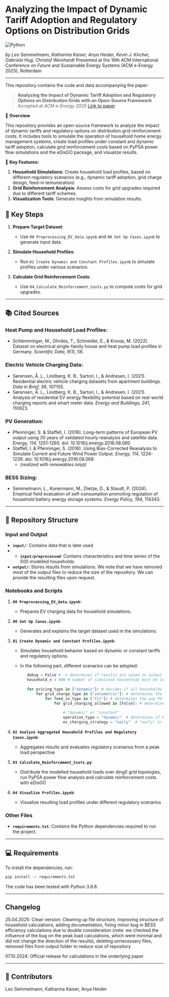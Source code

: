 # Analyzing the Impact of Dynamic Tariff Adoption and Regulatory Options on Distribution Grids

![Python](https://img.shields.io/badge/python-3.12-blue.svg)

*by Leo Semmelmann, Katharina Kaiser, Anya Heider, Kevin J. Kircher, Gabriela Hug, Christof Weinhardt*
Presented at the 16th ACM International Conference on Future and Sustainable Energy Systems (ACM e-Energy 2025), Rotterdam

---

This repository contains the code and data accompanying the paper:
> **Analyzing the Impact of Dynamic Tariff Adoption and Regulatory Options on Distribution Grids with an Open-Source Framework**
> Accepted at *ACM e-Energy 2025*
> [Link to paper](https://dl.acm.org/doi/10.1145/3679240.3734590)


🚀 **Overview**

This repository provides an open-source framework to analyze the impact of dynamic tariffs and regulatory options on distribution grid reinforcement costs. It includes tools to simulate the operation of household home energy management systems, create load profiles under constant and dynamic tariff adoption, calculate grid reinforcement costs based on PyPSA power flow simulations and the eDisGO package, and visualize results.

📄 **Key Features:**
1. **Household Simulations**: Create household load profiles, based on different regulatory scenarios (e.g., dynamic tariff adoption, grid charge design, feed-in temuneration)
2. **Grid Reinforcement Analysis**: Assess costs for grid upgrades required due to different tariff schemes.
3. **Visualization Tools**: Generate insights from simulation results.

## 🧩 Key Steps

1. **Prepare Target Dataset**:
   - Use `00 Preprocessing_EV_data.ipynb` and `00 Set Up Cases.ipynb` to generate input data.

2. **Simulate Household Profiles**:
   - Run `01 Create Dynamic and Constant Profiles.ipynb` to simulate profiles under various scenarios.

3. **Calculate Grid Reinforcement Costs**:
   - Use `04_Calculate_Reinforcement_Costs.py` to compute costs for grid upgrades.


---

## 📚 Cited Sources

### Heat Pump and Household Load Profiles:
- Schlemminger, M., Ohrdes, T., Schneider, E., & Knoop, M. (2022). Dataset on electrical single-family house and heat pump load profiles in Germany. *Scientific Data, 9*(1), 56.

### Electric Vehicle Charging Data:
- Sørensen, Å. L., Lindberg, K. B., Sartori, I., & Andresen, I. (2021). Residential electric vehicle charging datasets from apartment buildings. *Data in Brief, 36*, 107105.
- Sørensen, Å. L., Lindberg, K. B., Sartori, I., & Andresen, I. (2021). Analysis of residential EV energy flexibility potential based on real-world charging reports and smart meter data. *Energy and Buildings, 241*, 110923.

### PV Generation:
- Pfenninger, S. & Staffell, I. (2016). Long-term patterns of European PV output using 30 years of validated hourly reanalysis and satellite data. *Energy, 114*, 1251-1265. doi: 10.1016/j.energy.2016.08.060
- Staffell, I. & Pfenninger, S. (2016). Using Bias-Corrected Reanalysis to Simulate Current and Future Wind Power Output. *Energy, 114*, 1224-1239. doi: 10.1016/j.energy.2016.08.068
  - *(realized with renewables.ninja)*

### BESS Sizing:
- Semmelmann, L., Konermann, M., Dietze, D., & Staudt, P. (2024). Empirical field evaluation of self-consumption promoting regulation of household battery energy storage systems. *Energy Policy, 194*, 114343.

---


## 📂 Repository Structure

### **Input and Output**
- **`input/`**: Contains data that is later used
- - **`input/preprocessed`**: Contains characteristics and time series of the 500 modelled households
- **`output/`**: Stores results from simulations. We note that we have removed most of the output files to reduce the size of the repository. We can provide the resulting files upon request.

### **Notebooks and Scripts**
1. **`00 Preprocessing_EV_data.ipynb`**:
   - Prepares EV charging data for household simulations.

2. **`00 Set Up Cases.ipynb`**:
   - Generates and explains the target dataset used in the simulations.

3. **`01 Create Dynamic and Constant Profiles.ipynb`**:
   - Simulates household behavior based on dynamic or constant tariffs and regulatory options.
   - In the following part, different scenarios can be adopted: 

     ```python
        debug = False # -> determines if results are saved in output folder
        household_n = 500 # number of simulated households must be less than 500
        
        for pricing_type in ["dynamic"]: # decides if all households in the sample follow constant or dynamic tariffs ["constant","dynamic"]
            for grid_charge_type in ["volumetric"]: # determines the grid charge design, can be: ["volumetric","peak","segmented","rotating"]:
                for feed_in_type in ["fit"]: # determines the way PV feed in is remunerated ["fit","dynamic"]
                    for grid_charging_allowed in [False]: # determines if households can charge their BESS from the grid, default is False
        
                        # "dynamic" or "constant"
                        operation_type = "dynamic"  # determines if household's home energy management systems are operated dynamically, can either be "dynamic" or "constant"
                        ev_charging_strategy = "early"  # "early" or "spread"; only relevant for operation_type = "constant"
     ```

4. **`02 Analyze Aggregated Household Profiles and Regulatory Cases.ipynb`**:
   - Aggregates results and evaluates regulatory scenarios from a peak load perspective
  

5. **`03 Calculate_Reinforcement_Costs.py`**:
   - Distribute the modelled household loads over ding0 grid topologies, run PyPSA power flow analysis and calculate reinforcement costs with eDisGO

6. **`04 Visualize Profiles.ipynb`**:
   - Visualize resulting load profiles under different regulatory scenarios


### **Other Files**
- **`requirements.txt`**: Contains the Python dependencies required to run the project.

---





## 💻 Requirements

To install the dependencies, run:
```bash
pip install -r requirements.txt
```
The code has been tested with Python 3.8.8.

---

## Changelog

25.04.2025: Clean version: Cleaning up file structure, improving structure of household calculations, adding documentation, fixing minor bug in BESS efficiency calculations due to double consideration (note: we checked the influence of the bug on the peak load calculations, which were minimal and did not change the direction of the results), deleting unnecessary files, removed files from output folder to reduce size of repository

07.10.2024: Official release for calculations in the underlying paper

---

## 🌟 Contributors
Leo Semmelmann, Katharina Kaiser, Anya Heider
